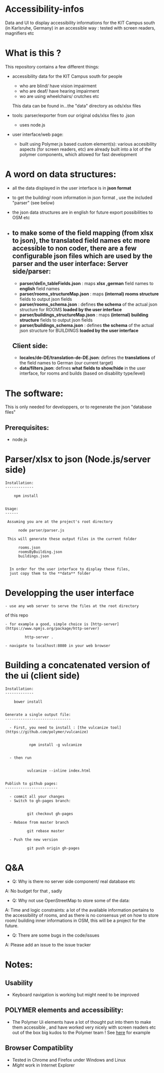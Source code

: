 Accessibility-infos
===================

Data and UI to display accessibility informations for the KIT Campus south
(in Karlsruhe, Germany) in an accessible way : tested with screen readers, magnifiers etc


What is this ?
==============

This repository contains a few different things:
- accessibility data for the KIT Campus south for people 
  - who are blind/ have vision impairment
  - who are deaf/  have hearing impairment
  - wo are using wheelchairs/ crutches etc

  This data can be found in...the "data" directory as ods/xlsx files

- tools: parser/exporter from our original ods/xlsx files to .json
  * uses node.js

- user interface/web page:
  * built using Polymer.js based custom element(s): various accesibility 
aspects (for screen readers, etc) are already built into a lot of the polymer
components, which allowed for fast development


A word on data structures:
==========================

  - all the data displayed in the user interface is in **json format**
  - to get the building/ room information in json format , use the 
  included "parser" (see below)
  - the json data structures are in english for future export possibilities to OSM etc
  - to make some of the field mapping (from xlsx to json), the translated field names etc more 
accessible to non coder, there are a few configurable json files which are used by the parser and 
the user interface:
    Server side/parser:
    -------------------
    * **parser/deEn_tableFields.json**        : maps **xlsx ,german** field names  to **english** field names
    * **parser/rooms_structureMap.json**      : maps **(internal) rooms structure** fields to output json fields
    * **parser/rooms_schema.json**            : defines **the schema** of the actual json structure for ROOMS **loaded by the user interface**
    * **parser/buildings_structureMap.json**  : maps **(internal) building structure** fields to output json fields 
    * **parser/buildings_schema.json**        : defines **the schema** of the actual json structure for BUILDINGS **loaded by the user interface**

    Client side:
    ------------
    * **locales/de-DE/translation-de-DE.json**: defines the **translations** of the field names to German (our current target)
    * **data/filters.json**: defines **what fields to show/hide** in the user interface, for rooms and builds (based on disability type/level)


The software:
=============

  This is only needed for developpers, or to regenerate the json "database files"

  Prerequisites:
  -------------

  - node.js


  Parser/xlsx to json (Node.js/server side)
  =========================================


    Installation:
    -------------

        npm install


    Usage:
    ------

     Assuming you are at the project's root directory

          node parser/parser.js

     This will generate these output files in the current folder

          rooms.json
          roomsByBuilding.json
          buildings.json
          

      In order for the user interface to display these files,
      just copy them to the **data** folder
    
  
  Developping the user interface
  ==============================

    - use any web server to serve the files at the root directory
of this repo

    - for example a good, simple choice is [http-server](https://www.npmjs.org/package/http-server)

             http-server .

    - navigate to localhost:8080 in your web browser 



  Building a concatenated version of the ui (client side)
  =======================================================

    Installation:
    -------------

        bower install


    Generate a single output file:
    ------------------------------

      - First, you need to install : [the vulcanize tool](https://github.com/polymer/vulcanize)


               npm install -g vulcanize

  
      - then run


              vulcanize --inline index.html


    Publish to github pages:
    ------------------------

      - commit all your changes
      - Switch to gh-pages branch:


              git checkout gh-pages

      - Rebase from master branch
    
              git rebase master

      - Push the new version

              git push origin gh-pages
        

Q&A
===

- Q: Why is there no server side component/  real database etc

 A: No budget for that , sadly

- Q: Why not use OpenStreetMap to store some of the data:

 A: Time and logic constraints: a lot of the available information pertains
to the accessibility of rooms, and as there is no consensus yet on how to 
store room/ building inner informations in OSM, this will be a project for the future.

- Q: There are some bugs in the code/issues

 A: Please add an issue to the issue tracker


Notes:
====== 

Usability
-------------

  - Keyboard navigation is working but might need to be improved

POLYMER elements and accessibility:
------------------------------------

  - The Polymer Ui elements have a lot of thought put into them to make them accessible , and have worked very nicely with screen readers etc out of the box big kudos to the Polymer team !
  See [here](https://github.com/Polymer/paper-button/issues/23) for example


Browser Compatiblity
------------------------------

 - Tested in Chrome and Firefox under Windows and Linux
 - *Might* work in Internet Explorer

   
